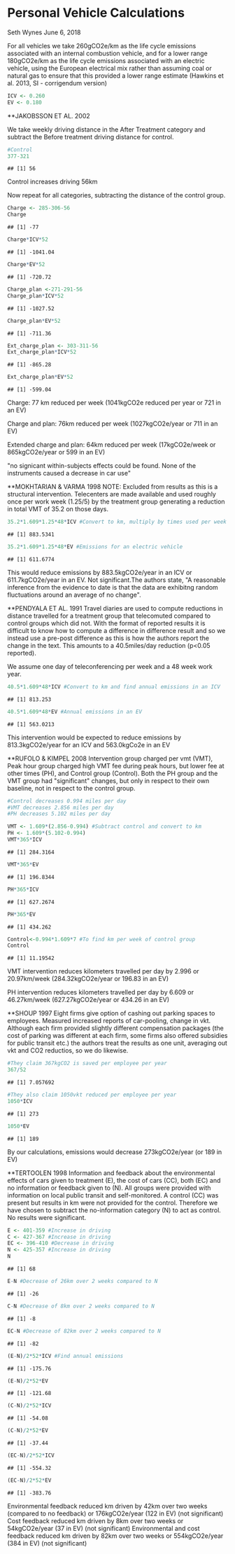 Personal Vehicle Calculations
================
Seth Wynes
June 6, 2018

For all vehicles we take 260gCO2e/km as the life cycle emissions associated with an internal combustion vehicle, and for a lower range 180gCO2e/km as the life cycle emissions associated with an electric vehicle, using the European electrical mix rather than assuming coal or natural gas to ensure that this provided a lower range estimate (Hawkins et al. 2013, SI - corrigendum version)

``` r
ICV <- 0.260
EV <- 0.180
```

\*\*JAKOBSSON ET AL. 2002

We take weekly driving distance in the After Treatment category and subtract the Before treatment driving distance for control.

``` r
#Control
377-321
```

    ## [1] 56

Control increases driving 56km

Now repeat for all categories, subtracting the distance of the control group.

``` r
Charge <- 285-306-56
Charge
```

    ## [1] -77

``` r
Charge*ICV*52
```

    ## [1] -1041.04

``` r
Charge*EV*52
```

    ## [1] -720.72

``` r
Charge_plan <-271-291-56
Charge_plan*ICV*52
```

    ## [1] -1027.52

``` r
Charge_plan*EV*52
```

    ## [1] -711.36

``` r
Ext_charge_plan <- 303-311-56
Ext_charge_plan*ICV*52
```

    ## [1] -865.28

``` r
Ext_charge_plan*EV*52
```

    ## [1] -599.04

Charge: 77 km reduced per week (1041kgCO2e reduced per year or 721 in an EV)

Charge and plan: 76km reduced per week (1027kgCO2e/year or 711 in an EV)

Extended charge and plan: 64km reduced per week (17kgCO2e/week or 865kgCO2e/year or 599 in an EV)

"no signicant within-subjects effects could be found. None of the instruments caused a decrease in car use"

\*\*MOKHTARIAN & VARMA 1998 NOTE: Excluded from results as this is a structural intervention. Telecenters are made available and used roughly once per work week (1.25/5) by the treatment group generating a reduction in total VMT of 35.2 on those days.

``` r
35.2*1.609*1.25*48*ICV #Convert to km, multiply by times used per week and assume a 48 week work year
```

    ## [1] 883.5341

``` r
35.2*1.609*1.25*48*EV #Emissions for an electric vehicle
```

    ## [1] 611.6774

This would reduce emissions by 883.5kgCO2e/year in an ICV or 611.7kgCO2e/year in an EV. Not significant.The authors state, "A reasonable inference from the evidence to date is that the data are exhibitng random fluctuations around an average of no change".

\*\*PENDYALA ET AL. 1991 Travel diaries are used to compute reductions in distance travelled for a treatment group that telecomuted compared to control groups which did not. With the format of reported results it is difficult to know how to compute a difference in difference result and so we instead use a pre-post difference as this is how the authors report the change in the text. This amounts to a 40.5miles/day reduction (p&lt;0.05 reported).

We assume one day of teleconferencing per week and a 48 week work year.

``` r
40.5*1.609*48*ICV #Convert to km and find annual emissions in an ICV
```

    ## [1] 813.253

``` r
40.5*1.609*48*EV #Annual emissions in an EV
```

    ## [1] 563.0213

This intervention would be expected to reduce emissions by 813.3kgCO2e/year for an ICV and 563.0kgCo2e in an EV

\*\*RUFOLO & KIMPEL 2008 Intervention group charged per vmt (VMT), Peak hour group charged high VMT fee during peak hours, but lower fee at other times (PH), and Control group (Control). Both the PH group and the VMT group had "significant" changes, but only in respect to their own baseline, not in respect to the control group.

``` r
#Control decreases 0.994 miles per day
#VMT decreases 2.856 miles per day
#PH decreases 5.102 miles per day

VMT <- 1.609*(2.856-0.994) #Subtract control and convert to km
PH <- 1.609*(5.102-0.994)
VMT*365*ICV
```

    ## [1] 284.3164

``` r
VMT*365*EV
```

    ## [1] 196.8344

``` r
PH*365*ICV
```

    ## [1] 627.2674

``` r
PH*365*EV
```

    ## [1] 434.262

``` r
Control<-0.994*1.609*7 #To find km per week of control group
Control
```

    ## [1] 11.19542

VMT intervention reduces kilometers travelled per day by 2.996 or 20.97km/week (284.32kgCO2e/year or 196.83 in an EV)

PH intervention reduces kilometers travelled per day by 6.609 or 46.27km/week (627.27kgCO2e/year or 434.26 in an EV)

\*\*SHOUP 1997 Eight firms give option of cashing out parking spaces to employees. Measured increased reports of car-pooling, change in vkt. Although each firm provided slightly different compensation packages (the cost of parking was different at each firm, some firms also offered subsidies for public transit etc.) the authors treat the results as one unit, averaging out vkt and CO2 reductios, so we do likewise.

``` r
#They claim 367kgCO2 is saved per employee per year
367/52
```

    ## [1] 7.057692

``` r
#They also claim 1050vkt reduced per employee per year
1050*ICV
```

    ## [1] 273

``` r
1050*EV
```

    ## [1] 189

By our calculations, emissions would decrease 273kgCO2e/year (or 189 in EV)

\*\*TERTOOLEN 1998 Information and feedback about the environmental effects of cars given to treatment (E), the cost of cars (CC), both (EC) and no information or feedback given to (N). All groups were provided with information on local public transit and self-monitored. A control (CC) was present but results in km were not provided for the control. Therefore we have chosen to subtract the no-information category (N) to act as control. No results were significant.

``` r
E <- 401-359 #Increase in driving 
C <- 427-367 #Increase in driving
EC <- 396-410 #Decrease in driving
N <- 425-357 #Increase in driving
N
```

    ## [1] 68

``` r
E-N #Decrease of 26km over 2 weeks compared to N
```

    ## [1] -26

``` r
C-N #Decrease of 8km over 2 weeks compared to N
```

    ## [1] -8

``` r
EC-N #Decrease of 82km over 2 weeks compared to N
```

    ## [1] -82

``` r
(E-N)/2*52*ICV #Find annual emissions
```

    ## [1] -175.76

``` r
(E-N)/2*52*EV 
```

    ## [1] -121.68

``` r
(C-N)/2*52*ICV
```

    ## [1] -54.08

``` r
(C-N)/2*52*EV
```

    ## [1] -37.44

``` r
(EC-N)/2*52*ICV 
```

    ## [1] -554.32

``` r
(EC-N)/2*52*EV 
```

    ## [1] -383.76

Environmental feedback reduced km driven by 42km over two weeks (compared to no feedback) or 176kgCO2e/year (122 in EV) (not significant) Cost feedback reduced km driven by 8km over two weeks or 54kgCO2e/year (37 in EV) (not significant) Environmental and cost feedback reduced km driven by 82km over two weeks or 554kgCO2e/year (384 in EV) (not significant)
